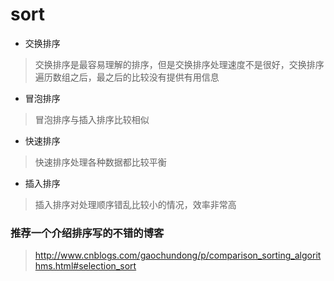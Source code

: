 # sort
* 交换排序 
> 交换排序是最容易理解的排序，但是交换排序处理速度不是很好，交换排序遍历数组之后，最之后的比较没有提供有用信息
* 冒泡排序 
> 冒泡排序与插入排序比较相似
* 快速排序 
> 快速排序处理各种数据都比较平衡
* 插入排序
> 插入排序对处理顺序错乱比较小的情况，效率非常高






### 推荐一个介绍排序写的不错的博客
> http://www.cnblogs.com/gaochundong/p/comparison_sorting_algorithms.html#selection_sort

